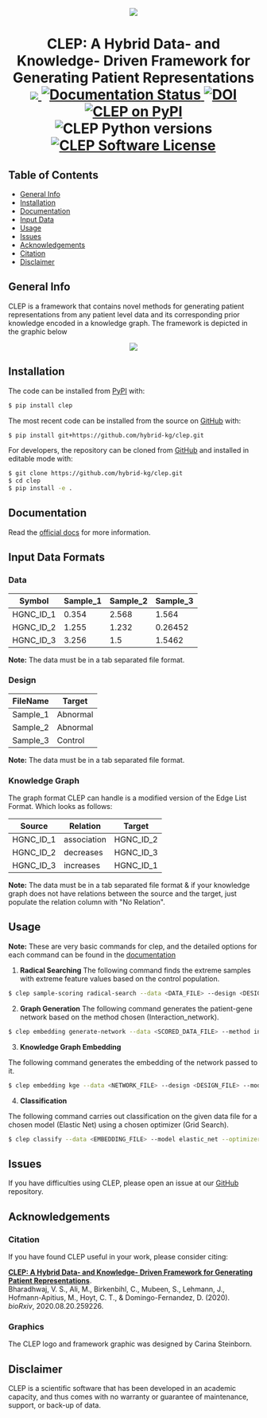 <p align="center">
  <img src="docs/source/logo.jpg">
</p>

<h1 align="center">
  CLEP: A Hybrid Data- and Knowledge- Driven Framework for Generating Patient Representations
  <br/>
  <a href='https://travis-ci.com/github/hybrid-kg'>
     <img src="https://travis-ci.com/hybrid-kg/clep.svg?branch=master" />
  </a>
  <a href='https://clep.readthedocs.io/en/latest/?badge=latest'>
    <img src='https://readthedocs.org/projects/clep/badge/?version=latest' alt='Documentation Status' />
  </a>
  <a href="https://zenodo.org/badge/latestdoi/209278408">
    <img src="https://zenodo.org/badge/209278408.svg" alt="DOI">
  </a>
  <a href="https://pypi.org/project/clep/">
    <img src="https://img.shields.io/pypi/v/clep" alt="CLEP on PyPI">
  </a>
  <img src="https://img.shields.io/pypi/pyversions/clep" alt="CLEP Python versions">
  <a href="https://github.com/hybrid-kg/clep/blob/master/LICENSE">
    <img src="https://img.shields.io/pypi/l/clep" alt="CLEP Software License">
  </a>
</h1>

## Table of Contents

* [General Info](#general-info)
* [Installation](#installation)
* [Documentation](#documentation)
* [Input Data](#input-data-formats)
* [Usage](#usage)
* [Issues](#issues)
* [Acknowledgements](#acknowledgements)
* [Citation](#citation)
* [Disclaimer](#disclaimer)

## General Info

CLEP is a framework that contains novel methods for generating patient representations from any patient level data and its corresponding prior knowledge encoded in a knowledge graph. The framework is depicted in the graphic below

<p align="center">
  <img src="docs/source/framework.jpg">
</p>

## Installation

The code can be installed from [PyPI](https://pypi.org/project/clep/) with:

```bash
$ pip install clep
```

The most recent code can be installed from the source on [GitHub](https://github.com/hybrid-kg/clep) with:

```bash
$ pip install git+https://github.com/hybrid-kg/clep.git
```

For developers, the repository can be cloned from [GitHub](https://github.com/hybrid-kg/clep) and installed in editable mode with:

```bash
$ git clone https://github.com/hybrid-kg/clep.git
$ cd clep
$ pip install -e .
```

## Documentation

Read the [official docs](https://clep.readthedocs.io/en/latest/) for more information.

## Input Data Formats

### Data

| Symbol | Sample_1 | Sample_2 | Sample_3 |
| ------ | -------- | -------- | -------- |
| HGNC_ID_1 | 0.354 | 2.568 | 1.564 |
| HGNC_ID_2 | 1.255 | 1.232 | 0.26452 |
| HGNC_ID_3 | 3.256 | 1.5 | 1.5462 |

**Note:** The data must be in a tab separated file format.

### Design

| FileName | Target |
| -------- | ------ |
| Sample_1 | Abnormal |
| Sample_2 | Abnormal |
| Sample_3 | Control |

**Note:** The data must be in a tab separated file format.

### Knowledge Graph

The graph format CLEP can handle is a modified version of the Edge List Format. Which looks as follows:

| Source | Relation | Target |
| ------ | -------- | ------ |
| HGNC_ID_1 | association | HGNC_ID_2
| HGNC_ID_2 | decreases | HGNC_ID_3
| HGNC_ID_3 | increases | HGNC_ID_1
    
**Note:** The data must be in a tab separated file format & if your knowledge graph does not have relations between the source and the target, just populate the relation column with "No Relation".


## Usage

**Note:** These are very basic commands for clep, and the detailed options for each command can be found in the [documentation](#documentation)

1. **Radical Searching**
The following command finds the extreme samples with extreme feature values based on the control population.

```bash
$ clep sample-scoring radical-search --data <DATA_FILE> --design <DESIGN_FILE> --control Control --threshold 2.5 --control_based --ret_summary --out <OUTPUT_DIR>
```

2. **Graph Generation**
The following command generates the patient-gene network based on the method chosen (Interaction_network).

```bash
$ clep embedding generate-network --data <SCORED_DATA_FILE> --method interaction_network --ret_summary --out <OUTPUT_DIR>
```

3. **Knowledge Graph Embedding**

The following command generates the embedding of the network passed to it.

```bash
$ clep embedding kge --data <NETWORK_FILE> --design <DESIGN_FILE> --model_config <MODEL_CONFIG.json> --train_size 0.8 --validation_size 0.1 --out <OUTPUT_DIR>
```

4. **Classification**

The following command carries out classification on the given data file for a chosen model (Elastic Net) using a chosen optimizer (Grid Search).

```bash
$ clep classify --data <EMBEDDING_FILE> --model elastic_net --optimizer grid_search --out <OUTPUT_DIR>
```

## Issues

If you have difficulties using CLEP, please open an issue at our [GitHub](https://github.com/hybrid-kg/clep) repository.

## Acknowledgements

### Citation

If you have found CLEP useful in your work, please consider citing:

[**CLEP: A Hybrid Data- and Knowledge- Driven Framework for Generating Patient Representations**](https://doi.org/10.1101/2020.08.20.259226
).<br />
Bharadhwaj, V. S., Ali, M., Birkenbihl, C., Mubeen, S., Lehmann, J., Hofmann-Apitius, M., Hoyt, C. T., & Domingo-Fernandez, D. (2020).<br />
*bioRxiv*, 2020.08.20.259226. 

### Graphics

The CLEP logo and framework graphic was designed by Carina Steinborn.

## Disclaimer

CLEP is a scientific software that has been developed in an academic capacity, and thus comes with no warranty or guarantee of maintenance, support, or back-up of data.
